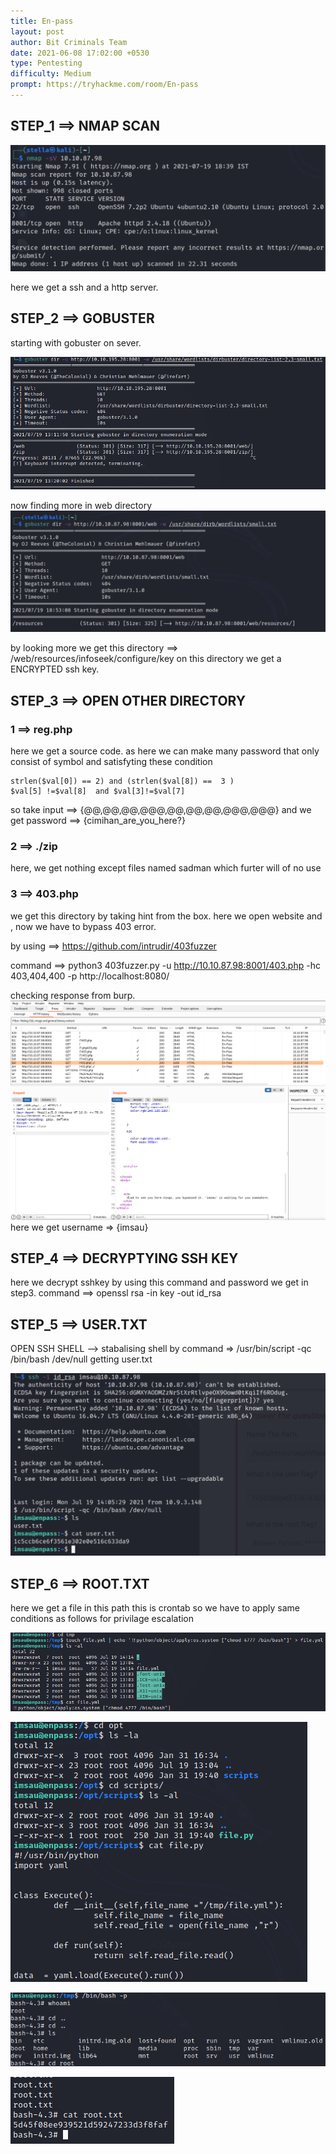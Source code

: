 ```yaml
---
title: En-pass
layout: post
author: Bit Criminals Team
date: 2021-06-08 17:02:00 +0530
type: Pentesting
difficulty: Medium
prompt: https://tryhackme.com/room/En-pass
---
```


## STEP_1 ==> NMAP SCAN

![](/images/otaku_/en-pass_nmap.png)  

here we get a ssh and a http server.  


## STEP_2 ==> GOBUSTER  

starting with gobuster on sever.  

![](/images/otaku_/enpass_gobuster.png)  

now finding more in web directory  
![](/images/otaku_/enpass_gobuster_1.png)  

by looking more we get this directory ==> /web/resources/infoseek/configure/key
on this directory we get a ENCRYPTED ssh key.  

  
## STEP_3 ==> OPEN OTHER DIRECTORY

### 1 ==> reg.php
here we get a source code.
as here we can make many password that only consist of symbol and satisfyting these condition
```
strlen($val[0]) == 2) and (strlen($val[8]) ==  3 )
$val[5] !=$val[8]  and $val[3]!=$val[7]
```
so take input ==>  {@@,@@,@@,@@@,@@,@@,@@,@@@,@@@}
and we get password ==> {cimihan_are_you_here?}

### 2 ==> ./zip
here, we get nothing except files named sadman which furter will of no use

### 3 ==> 403.php
we get this directory by taking hint from the box.
here we open website and , now we have to bypass 403 error.

by using ==> https://github.com/intrudir/403fuzzer

command ==> python3 403fuzzer.py -u http://10.10.87.98:8001/403.php -hc 403,404,400 -p http://localhost:8080/

checking response from burp.  
![](/images/otaku_/enpass_burp.jpg)  
here we get username => {imsau}


## STEP_4 ==> DECRYPTYING SSH KEY
here we decrypt sshkey by using this command and password we get in step3.
command ==> openssl rsa -in key -out id_rsa


## STEP_5 ==> USER.TXT
OPEN SSH SHELL --> 
stabalising shell by command => /usr/bin/script -qc /bin/bash /dev/null
getting user.txt  

![](/images/otaku_/user_flag.png)  

 
## STEP_6 ==> ROOT.TXT  
here we get a file in this path
this is crontab so we have to apply same conditions as follows for privilage escalation  

![](/images/otaku_/enpass_root1.png)  

![](/images/otaku_/enpass_root2.png)  

![](/images/otaku_/enpass_root3.png)  

![](/images/otaku_/enpass_root4.png)  


